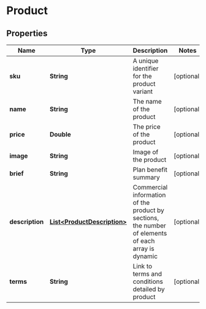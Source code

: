 

# Product

## Properties

Name | Type | Description | Notes
------------ | ------------- | ------------- | -------------
**sku** | **String** | A unique identifier for the product variant |  [optional]
**name** | **String** | The name of the product |  [optional]
**price** | **Double** | The price of the product |  [optional]
**image** | **String** | Image of the product |  [optional]
**brief** | **String** | Plan benefit summary |  [optional]
**description** | [**List&lt;ProductDescription&gt;**](ProductDescription.md) | Commercial information of the product by sections, the number of elements of each array is dynamic |  [optional]
**terms** | **String** | Link to terms and conditions detailed by product |  [optional]




